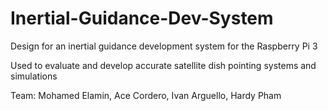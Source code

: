 # Inertial-Guidance-Dev-System

Design for an inertial guidance development system for the Raspberry Pi 3

Used to evaluate and develop accurate satellite dish pointing systems and simulations

Team: Mohamed Elamin, Ace Cordero, Ivan Arguello, Hardy Pham
